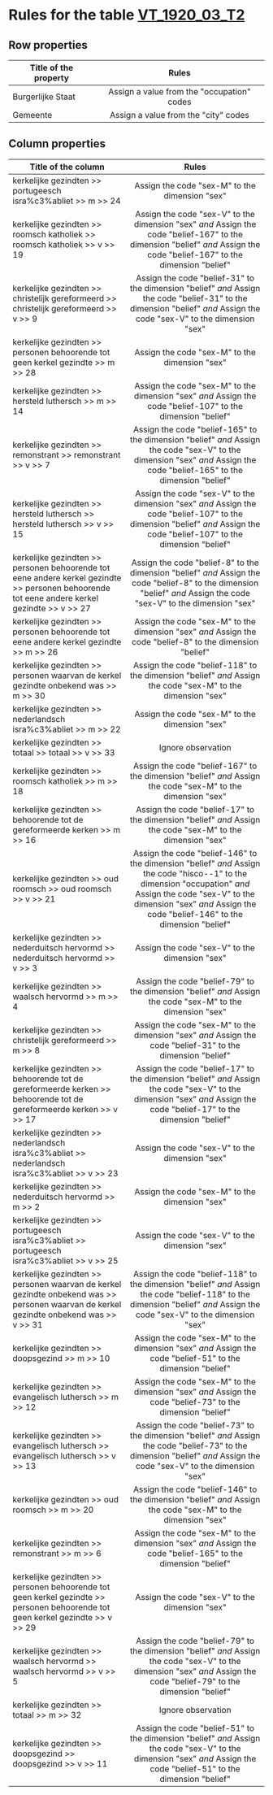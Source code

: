 # Rules for the table [VT_1920_03_T2](https://github.com/cgueret/DataDump/blob/master/xls-marked/VT_1920_03_T2_marked.xls?raw=true)
## Row properties
| Title of the property | Rules |
| --------------------- |:-----:|
| Burgerlijke Staat | Assign a value from the "occupation" codes |
| Gemeente | Assign a value from the "city" codes |
## Column properties
| Title of the column | Rules |
| --------------------- |:-----:|
| kerkelijke gezindten >> portugeesch isra%c3%abliet >> m >> 24 | Assign the code "sex-M" to the dimension "sex" |
| kerkelijke gezindten >> roomsch katholiek >> roomsch katholiek >> v >> 19 | Assign the code "sex-V" to the dimension "sex" *and* Assign the code "belief-167" to the dimension "belief" *and* Assign the code "belief-167" to the dimension "belief" |
| kerkelijke gezindten >> christelijk gereformeerd >> christelijk gereformeerd >> v >> 9 | Assign the code "belief-31" to the dimension "belief" *and* Assign the code "belief-31" to the dimension "belief" *and* Assign the code "sex-V" to the dimension "sex" |
| kerkelijke gezindten >> personen behoorende tot geen kerkel gezindte >> m >> 28 | Assign the code "sex-M" to the dimension "sex" |
| kerkelijke gezindten >> hersteld luthersch >> m >> 14 | Assign the code "sex-M" to the dimension "sex" *and* Assign the code "belief-107" to the dimension "belief" |
| kerkelijke gezindten >> remonstrant >> remonstrant >> v >> 7 | Assign the code "belief-165" to the dimension "belief" *and* Assign the code "sex-V" to the dimension "sex" *and* Assign the code "belief-165" to the dimension "belief" |
| kerkelijke gezindten >> hersteld luthersch >> hersteld luthersch >> v >> 15 | Assign the code "sex-V" to the dimension "sex" *and* Assign the code "belief-107" to the dimension "belief" *and* Assign the code "belief-107" to the dimension "belief" |
| kerkelijke gezindten >> personen behoorende tot eene andere kerkel gezindte >> personen behoorende tot eene andere kerkel gezindte >> v >> 27 | Assign the code "belief-8" to the dimension "belief" *and* Assign the code "belief-8" to the dimension "belief" *and* Assign the code "sex-V" to the dimension "sex" |
| kerkelijke gezindten >> personen behoorende tot eene andere kerkel gezindte >> m >> 26 | Assign the code "sex-M" to the dimension "sex" *and* Assign the code "belief-8" to the dimension "belief" |
| kerkelijke gezindten >> personen waarvan de kerkel gezindte onbekend was >> m >> 30 | Assign the code "belief-118" to the dimension "belief" *and* Assign the code "sex-M" to the dimension "sex" |
| kerkelijke gezindten >> nederlandsch isra%c3%abliet >> m >> 22 | Assign the code "sex-M" to the dimension "sex" |
| kerkelijke gezindten >> totaal >> totaal >> v >> 33 | Ignore observation |
| kerkelijke gezindten >> roomsch katholiek >> m >> 18 | Assign the code "belief-167" to the dimension "belief" *and* Assign the code "sex-M" to the dimension "sex" |
| kerkelijke gezindten >> behoorende tot de gereformeerde kerken >> m >> 16 | Assign the code "belief-17" to the dimension "belief" *and* Assign the code "sex-M" to the dimension "sex" |
| kerkelijke gezindten >> oud roomsch >> oud roomsch >> v >> 21 | Assign the code "belief-146" to the dimension "belief" *and* Assign the code "hisco--1" to the dimension "occupation" *and* Assign the code "sex-V" to the dimension "sex" *and* Assign the code "belief-146" to the dimension "belief" |
| kerkelijke gezindten >> nederduitsch hervormd >> nederduitsch hervormd >> v >> 3 | Assign the code "sex-V" to the dimension "sex" |
| kerkelijke gezindten >> waalsch hervormd >> m >> 4 | Assign the code "belief-79" to the dimension "belief" *and* Assign the code "sex-M" to the dimension "sex" |
| kerkelijke gezindten >> christelijk gereformeerd >> m >> 8 | Assign the code "sex-M" to the dimension "sex" *and* Assign the code "belief-31" to the dimension "belief" |
| kerkelijke gezindten >> behoorende tot de gereformeerde kerken >> behoorende tot de gereformeerde kerken >> v >> 17 | Assign the code "belief-17" to the dimension "belief" *and* Assign the code "sex-V" to the dimension "sex" *and* Assign the code "belief-17" to the dimension "belief" |
| kerkelijke gezindten >> nederlandsch isra%c3%abliet >> nederlandsch isra%c3%abliet >> v >> 23 | Assign the code "sex-V" to the dimension "sex" |
| kerkelijke gezindten >> nederduitsch hervormd >> m >> 2 | Assign the code "sex-M" to the dimension "sex" |
| kerkelijke gezindten >> portugeesch isra%c3%abliet >> portugeesch isra%c3%abliet >> v >> 25 | Assign the code "sex-V" to the dimension "sex" |
| kerkelijke gezindten >> personen waarvan de kerkel gezindte onbekend was >> personen waarvan de kerkel gezindte onbekend was >> v >> 31 | Assign the code "belief-118" to the dimension "belief" *and* Assign the code "belief-118" to the dimension "belief" *and* Assign the code "sex-V" to the dimension "sex" |
| kerkelijke gezindten >> doopsgezind >> m >> 10 | Assign the code "sex-M" to the dimension "sex" *and* Assign the code "belief-51" to the dimension "belief" |
| kerkelijke gezindten >> evangelisch luthersch >> m >> 12 | Assign the code "sex-M" to the dimension "sex" *and* Assign the code "belief-73" to the dimension "belief" |
| kerkelijke gezindten >> evangelisch luthersch >> evangelisch luthersch >> v >> 13 | Assign the code "belief-73" to the dimension "belief" *and* Assign the code "belief-73" to the dimension "belief" *and* Assign the code "sex-V" to the dimension "sex" |
| kerkelijke gezindten >> oud roomsch >> m >> 20 | Assign the code "belief-146" to the dimension "belief" *and* Assign the code "sex-M" to the dimension "sex" |
| kerkelijke gezindten >> remonstrant >> m >> 6 | Assign the code "sex-M" to the dimension "sex" *and* Assign the code "belief-165" to the dimension "belief" |
| kerkelijke gezindten >> personen behoorende tot geen kerkel gezindte >> personen behoorende tot geen kerkel gezindte >> v >> 29 | Assign the code "sex-V" to the dimension "sex" |
| kerkelijke gezindten >> waalsch hervormd >> waalsch hervormd >> v >> 5 | Assign the code "belief-79" to the dimension "belief" *and* Assign the code "sex-V" to the dimension "sex" *and* Assign the code "belief-79" to the dimension "belief" |
| kerkelijke gezindten >> totaal >> m >> 32 | Ignore observation |
| kerkelijke gezindten >> doopsgezind >> doopsgezind >> v >> 11 | Assign the code "belief-51" to the dimension "belief" *and* Assign the code "sex-V" to the dimension "sex" *and* Assign the code "belief-51" to the dimension "belief" |
